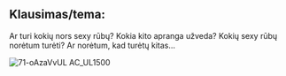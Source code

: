 ## Klausimas/tema:
Ar turi kokių nors sexy rūbų? Kokia kito apranga užveda? Kokių sexy rūbų norėtum turėti? Ar norėtum, kad turėtų kitas... 


![71-oAzaVvUL _AC_UL1500_](https://user-images.githubusercontent.com/75223984/102026498-d3127600-3da6-11eb-998c-636e3b45d97d.jpg)
